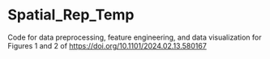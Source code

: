 # Spatial_Rep_Temp

Code for data preprocessing, feature engineering, and data visualization for Figures 1 and 2 of https://doi.org/10.1101/2024.02.13.580167

